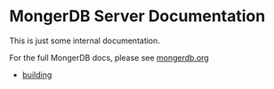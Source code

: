 MongerDB Server Documentation
============

This is just some internal documentation.

For the full MongerDB docs, please see [mongerdb.org](http://www.mongerdb.org/)

* [building](building.md)
